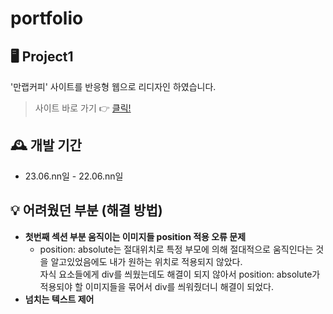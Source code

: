 # portfolio

## 🖥️ Project1
'만랩커피' 사이트를 반응형 웹으로 리디자인 하였습니다.

> 사이트 바로 가기 👉 [클릭!](https://jieun822.github.io/portfolio/project1/project1.html)

## 🕰️ 개발 기간
* 23.06.nn일 - 22.06.nn일

## 💡 어려웠던 부분 (해결 방법)  
- **첫번째 섹션 부분 움직이는 이미지들 position 적용 오류 문제**
  - position: absolute는 절대위치로 특정 부모에 의해 절대적으로 움직인다는 것을 알고있었음에도 내가 원하는 위치로 적용되지 않았다. </br> 자식 요소들에게 div를 씌웠는데도 해결이 되지 않아서 position: absolute가 적용되야 할 이미지들을 묶어서 div를 씌워줬더니 해결이 되었다.
- **넘치는 텍스트 제어**
   

